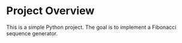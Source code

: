 # Project Overview

This is a simple Python project. The goal is to implement a Fibonacci sequence generator.
